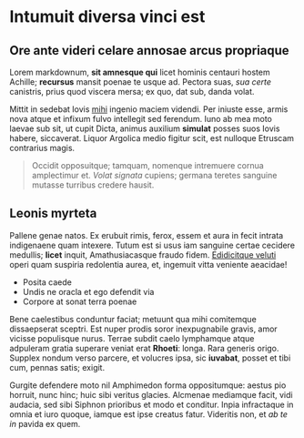 # Intumuit diversa vinci est

## Ore ante videri celare annosae arcus propriaque

Lorem markdownum, **sit amnesque qui** licet hominis centauri hostem Achille;
**recursus** mansit poenae te usque ad. Pectora suas, *sua certe* canistris,
prius quod viscera mersa; ex quo, dat sub, danda volat.

Mittit in sedebat Iovis [mihi](#nebulas) ingenio maciem videndi. Per iniuste
esse, armis nova atque et infixum fulvo intellegit sed ferendum. Iuno ab mea
moto laevae sub sit, ut cupit Dicta, animus auxilium **simulat** posses suos
Iovis habere, siccaverat. Liquor Argolica medio figitur scit, est nulloque
Etruscam contrarius magis.

> Occidit opposuitque; tamquam, nomenque intremuere cornua amplectimur et.
> *Volat signata* cupiens; germana teretes sanguine mutasse turribus credere
> hausit.

## Leonis myrteta

Pallene genae natos. Ex erubuit rimis, ferox, essem et aura in fecit intrata
indigenaene quam intexere. Tutum est si usus iam sanguine certae cecidere
medullis; **licet** inquit, Amathusiacasque fraudo fidem. [Edidicitque
veluti](#mare-sum-aetas) operi quam suspiria redolentia aurea, et, ingemuit
vitta veniente aeacidae!

- Posita caede
- Undis ne oracla et ego defendit via
- Corpore at sonat terra poenae

Bene caelestibus conduntur faciat; metuunt qua mihi comitemque dissaepserat
sceptri. Est nuper prodis soror inexpugnabile gravis, amor vicisse populisque
nurus. Terrae subdit caelo lymphamque atque adpuleram gratia superare veniat
erat **Rhoeti**: longa. Rara generis origo. Supplex nondum verso parcere, et
volucres ipsa, sic **iuvabat**, posset et tibi cum, pennas satis; exigit.

Gurgite defendere moto nil Amphimedon forma oppositumque: aestus pio horruit,
nunc hinc; huic sibi veritus glacies. Alcmenae mediamque facit, vidi audacia,
sed sibi Siphnon prioribus et modo et conditur. Inpia infractaque in omnia et
iuro quoque, iamque est ipse creatus fatur. Videritis non, et *ab te in* pavida
ex quem.

